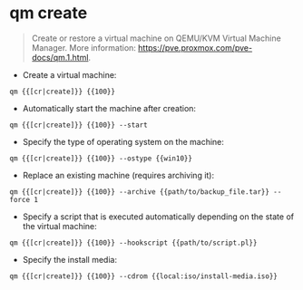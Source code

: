 # qm create

> Create or restore a virtual machine on QEMU/KVM Virtual Machine Manager.
> More information: <https://pve.proxmox.com/pve-docs/qm.1.html>.

- Create a virtual machine:

`qm {{[cr|create]}} {{100}}`

- Automatically start the machine after creation:

`qm {{[cr|create]}} {{100}} --start`

- Specify the type of operating system on the machine:

`qm {{[cr|create]}} {{100}} --ostype {{win10}}`

- Replace an existing machine (requires archiving it):

`qm {{[cr|create]}} {{100}} --archive {{path/to/backup_file.tar}} --force 1`

- Specify a script that is executed automatically depending on the state of the virtual machine:

`qm {{[cr|create]}} {{100}} --hookscript {{path/to/script.pl}}`

- Specify the install media:

`qm {{[cr|create]}} {{100}} --cdrom {{local:iso/install-media.iso}}`
